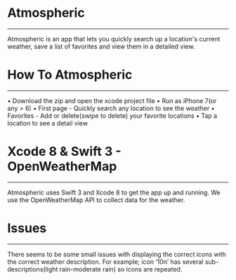 # Atmospheric
_____________________________________________________________________________________
Atmospheric is an app that lets you quickly search up a location's current weather, save a list of favorites and view them in a detailed view.

# How To Atmospheric
___________________________________
• Download the zip and open the xcode project file
• Run as iPhone 7(or any > 6) 
• First page -  Quickly search any location to see the weather
    • Favorites - Add or delete(swipe to delete) your favorite locations
• Tap a location to see a detail view

# Xcode 8 & Swift 3 - OpenWeatherMap
___________________________________
Atmospheric uses Swift 3 and Xcode 8 to get the app up and running. We use the OpenWeatherMap API to collect data for the weather.

# Issues
___________________________________
There seems to be some small issues with displaying the correct icons with the correct weather description. For example; icon ‘10n’ has several sub-descriptions(light rain-moderate rain) so icons are repeated.
